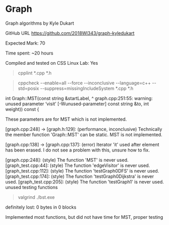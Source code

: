 # Graph

Graph algorithms by Kyle Dukart

GitHub URL https://github.com/2018WI343/graph-kyledukart

Expected Mark: 70

Time spent: ~20 hours

Compiled and tested on CSS Linux Lab: Yes

> cpplint *.cpp *.h

> cppcheck --enable=all --force --inconclusive --language=c++ --std=posix --suppress=missingIncludeSystem *.cpp *.h

 int Graph::MST(const string &startLabel,
                              ^
graph.cpp:251:55: warning: unused parameter ‘visit’ [-Wunused-parameter]
                           const string &to, int weight)) const {

These parameters are for MST which is not implemented.

[graph.cpp:248] -> [graph.h:129]: (performance, inconclusive) Technically the member function 'Graph::MST' can be static.
MST is not implemented.

[graph.cpp:138] -> [graph.cpp:137]: (error) Iterator 'it' used after element has been erased.
I do not see a problem with this, unsure how to fix.

[graph.cpp:248]: (style) The function 'MST' is never used.
[graph_test.cpp:44]: (style) The function 'edgeVisitor' is never used.
[graph_test.cpp:112]: (style) The function 'testGraph0DFS' is never used.
[graph_test.cpp:174]: (style) The function 'testGraph0Dijkstra' is never used.
[graph_test.cpp:205]: (style) The function 'testGraph1' is never used.
unused testing functions

> valgrind ./bst.exe

definitely lost: 0 bytes in 0 blocks

Implemented most functions, but did not have time for MST, proper testing